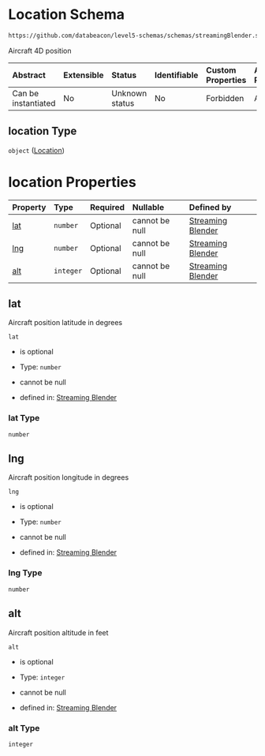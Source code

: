 # Location Schema

```txt
https://github.com/databeacon/level5-schemas/schemas/streamingBlender.schema.json#/properties/flights/properties/location
```

Aircraft 4D position

| Abstract            | Extensible | Status         | Identifiable | Custom Properties | Additional Properties | Access Restrictions | Defined In                                                                                      |
| :------------------ | :--------- | :------------- | :----------- | :---------------- | :-------------------- | :------------------ | :---------------------------------------------------------------------------------------------- |
| Can be instantiated | No         | Unknown status | No           | Forbidden         | Allowed               | none                | [streamingBlender.schema.json\*](../../out/streamingBlender.schema.json "open original schema") |

## location Type

`object` ([Location](streamingblender-properties-flight-properties-location.md))

# location Properties

| Property    | Type      | Required | Nullable       | Defined by                                                                                                                                                                                                                               |
| :---------- | :-------- | :------- | :------------- | :--------------------------------------------------------------------------------------------------------------------------------------------------------------------------------------------------------------------------------------- |
| [lat](#lat) | `number`  | Optional | cannot be null | [Streaming Blender](streamingblender-properties-flight-properties-location-properties-lat.md "https://github.com/databeacon/level5-schemas/schemas/streamingBlender.schema.json#/properties/flights/properties/location/properties/lat") |
| [lng](#lng) | `number`  | Optional | cannot be null | [Streaming Blender](streamingblender-properties-flight-properties-location-properties-lng.md "https://github.com/databeacon/level5-schemas/schemas/streamingBlender.schema.json#/properties/flights/properties/location/properties/lng") |
| [alt](#alt) | `integer` | Optional | cannot be null | [Streaming Blender](streamingblender-properties-flight-properties-location-properties-alt.md "https://github.com/databeacon/level5-schemas/schemas/streamingBlender.schema.json#/properties/flights/properties/location/properties/alt") |

## lat

Aircraft position latitude in degrees

`lat`

*   is optional

*   Type: `number`

*   cannot be null

*   defined in: [Streaming Blender](streamingblender-properties-flight-properties-location-properties-lat.md "https://github.com/databeacon/level5-schemas/schemas/streamingBlender.schema.json#/properties/flights/properties/location/properties/lat")

### lat Type

`number`

## lng

Aircraft position longitude in degrees

`lng`

*   is optional

*   Type: `number`

*   cannot be null

*   defined in: [Streaming Blender](streamingblender-properties-flight-properties-location-properties-lng.md "https://github.com/databeacon/level5-schemas/schemas/streamingBlender.schema.json#/properties/flights/properties/location/properties/lng")

### lng Type

`number`

## alt

Aircraft position altitude in feet

`alt`

*   is optional

*   Type: `integer`

*   cannot be null

*   defined in: [Streaming Blender](streamingblender-properties-flight-properties-location-properties-alt.md "https://github.com/databeacon/level5-schemas/schemas/streamingBlender.schema.json#/properties/flights/properties/location/properties/alt")

### alt Type

`integer`

